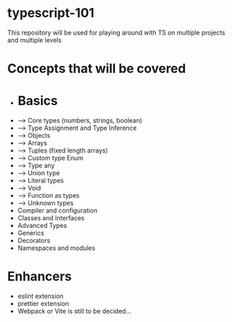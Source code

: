 # typescript-101
This repository will be used for playing around with TS on multiple projects and multiple levels

# Concepts that will be covered
* # Basics
* --> Core types (numbers, strings, boolean)
* --> Type Assignment and Type Inference
* --> Objects
* --> Arrays
* --> Tuples (fixed length arrays)
* --> Custom type Enum
* --> Type any
* --> Union type
* --> Literal types
* --> Void
* --> Function as types
* --> Unknown types
* Compiler and configuration
* Classes and Interfaces
* Advanced Types
* Generics
* Decorators
* Namespaces and modules

# Enhancers
* eslint extension
* prettier extension
* Webpack or Vite is still to be decided...
